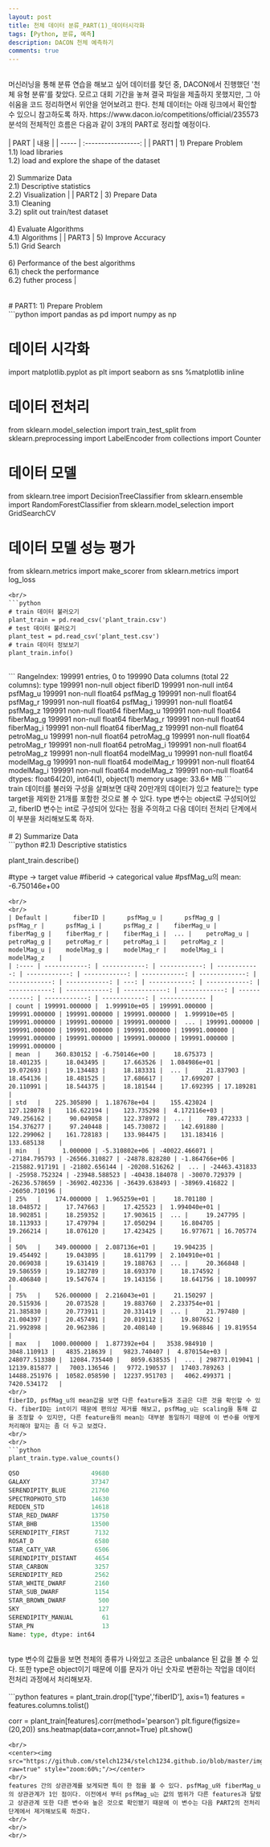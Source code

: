 ```yaml
---
layout: post
title: 천체 데이터 분류_PART(1)_데이터시각화
tags: [Python, 분류, 예측]
description: DACON 천체 예측하기
comments: true
---
```

<br/>
머신러닝을 통해 분류 연습을 해보고 싶어 데이터를 찾던 중, DACON에서 진행했던 '천체 유형 분류'를 찾았다. 
모르고 대회 기간을 놓쳐 결국 파일을 제출하지 못했지만, 그 아쉬움을 코드 정리하면서 위안을 얻어보려고 한다. 
천체 데이터는 아래 링크에서 확인할 수 있으니 참고하도록 하자.  
https://www.dacon.io/competitions/official/235573
<br/>
분석의 전체적인 흐름은 다음과 같이 3개의 PART로 정리할 예정이다. 
<br/>
<br/>
| PART  | 내용 |
| ----- | :-----------------: |
| PART1 | 1) Prepare Problem<br/>1.1) load libraries<br/> 1.2) load and explore the shape of the dataset <br/><br/>  2) Summarize Data<br/>2.1) Descriptive statistics<br/>2.2) Visualization |
| PART2 | 3) Prepare Data<br/>3.1) Cleaning<br/>3.2) split out train/test dataset <br/><br/>  4) Evaluate Algorithms<br/>4.1) Algorithms                   |
| PART3 | 5) Improve Accuracy<br/>5.1) Grid Search <br/><br/>  6) Performance of the best algorithms <br/>6.1) check the performance<br/>6.2) futher process |
<br/>
<br/>
<br/>
# PART1: 1) Prepare Problem
<br/>
```python
import pandas as pd
import numpy as np

# 데이터 시각화 
import matplotlib.pyplot as plt
import seaborn as sns
%matplotlib inline

# 데이터 전처리
from sklearn.model_selection import train_test_split
from sklearn.preprocessing import LabelEncoder
from collections import Counter

# 데이터 모델 
from sklearn.tree import DecisionTreeClassifier
from sklearn.ensemble import RandomForestClassifier
from sklearn.model_selection import GridSearchCV

# 데이터 모델 성능 평가
from sklearn.metrics import make_scorer
from sklearn.metrics import log_loss

```
<br/>
```python
# train 데이터 불러오기 
plant_train = pd.read_csv('plant_train.csv')
# test 데이터 불러오기 
plant_test = pd.read_csv('plant_test.csv')
# train 데이터 정보보기 
plant_train.info()
```
<br/>
```
<class 'pandas.core.frame.DataFrame'>
RangeIndex: 199991 entries, 0 to 199990
Data columns (total 22 columns):
type          199991 non-null object
fiberID       199991 non-null int64
psfMag_u      199991 non-null float64
psfMag_g      199991 non-null float64
psfMag_r      199991 non-null float64
psfMag_i      199991 non-null float64
psfMag_z      199991 non-null float64
fiberMag_u    199991 non-null float64
fiberMag_g    199991 non-null float64
fiberMag_r    199991 non-null float64
fiberMag_i    199991 non-null float64
fiberMag_z    199991 non-null float64
petroMag_u    199991 non-null float64
petroMag_g    199991 non-null float64
petroMag_r    199991 non-null float64
petroMag_i    199991 non-null float64
petroMag_z    199991 non-null float64
modelMag_u    199991 non-null float64
modelMag_g    199991 non-null float64
modelMag_r    199991 non-null float64
modelMag_i    199991 non-null float64
modelMag_z    199991 non-null float64
dtypes: float64(20), int64(1), object(1)
memory usage: 33.6+ MB
```
<br/>
train 데이터를 불러와 구성을 살펴보면 대략 20만개의 데이터가 있고 feature는 type target을 제외한 21개를 포함한 것으로 볼 수 있다. type 변수는 object로 구성되어있고, fiberID 변수는 int로 구성되어 있다는 점을 주의하고 다음 데이터 전처리 단계에서 이 부분을 처리해보도록 하자. 
<br/>
<br/>
# 2) Summarize Data
<br/>
```python
#2.1) Descriptive statistics

plant_train.describe()

#type -> target value
#fiberid -> categorical value 
#psfMag_u의 mean: -6.750146e+00
```
<br/>
<br/>
| Default |       fiberID |      psfMag_u |      psfMag_g |      psfMag_r |      psfMag_i |      psfMag_z |    fiberMag_u |     fiberMag_g |    fiberMag_r |    fiberMag_i |  ... |    petroMag_u |    petroMag_g |    petroMag_r |    petroMag_i |    petroMag_z |    modelMag_u |    modelMag_g |    modelMag_r |    modelMag_i | modelMag_z    |
| :---- | ------------: | ------------: | ------------: | ------------: | ------------: | ------------: | ------------: | -------------: | ------------: | ------------: | ---: | ------------: | ------------: | ------------: | ------------: | ------------: | ------------: | ------------: | ------------: | ------------: | ------------- |
| count | 199991.000000 |  1.999910e+05 | 199991.000000 | 199991.000000 | 199991.000000 | 199991.000000 |  1.999910e+05 |  199991.000000 | 199991.000000 | 199991.000000 |  ... | 199991.000000 | 199991.000000 | 199991.000000 | 199991.000000 | 199991.000000 | 199991.000000 | 199991.000000 | 199991.000000 | 199991.000000 | 199991.000000 |
| mean  |    360.830152 | -6.750146e+00 |     18.675373 |     18.401235 |     18.043495 |     17.663526 |  1.084986e+01 |      19.072693 |     19.134483 |     18.183331 |  ... |     21.837903 |     18.454136 |     18.481525 |     17.686617 |     17.699207 |     20.110991 |     18.544375 |     18.181544 |     17.692395 | 17.189281     |
| std   |    225.305890 |  1.187678e+04 |    155.423024 |    127.128078 |    116.622194 |    123.735298 |  4.172116e+03 |     749.256162 |     90.049058 |    122.378972 |  ... |    789.472333 |    154.376277 |     97.240448 |    145.730872 |    142.691880 |    122.299062 |    161.728183 |    133.984475 |    131.183416 | 133.685138    |
| min   |      1.000000 | -5.310802e+06 | -40022.466071 | -27184.795793 | -26566.310827 | -24878.828280 | -1.864766e+06 | -215882.917191 | -21802.656144 | -20208.516262 |  ... | -24463.431833 | -25958.752324 | -23948.588523 | -40438.184078 | -30070.729379 | -26236.578659 | -36902.402336 | -36439.638493 | -38969.416822 | -26050.710196 |
| 25%   |    174.000000 |  1.965259e+01 |     18.701180 |     18.048572 |     17.747663 |     17.425523 |  1.994040e+01 |      18.902851 |     18.259352 |     17.903615 |  ... |     19.247795 |     18.113933 |     17.479794 |     17.050294 |     16.804705 |     19.266214 |     18.076120 |     17.423425 |     16.977671 | 16.705774     |
| 50%   |    349.000000 |  2.087136e+01 |     19.904235 |     19.454492 |     19.043895 |     18.611799 |  2.104910e+01 |      20.069038 |     19.631419 |     19.188763 |  ... |     20.366848 |     19.586559 |     19.182789 |     18.693370 |     18.174592 |     20.406840 |     19.547674 |     19.143156 |     18.641756 | 18.100997     |
| 75%   |    526.000000 |  2.216043e+01 |     21.150297 |     20.515936 |     20.073528 |     19.883760 |  2.233754e+01 |      21.385830 |     20.773911 |     20.331419 |  ... |     21.797480 |     21.004397 |     20.457491 |     20.019112 |     19.807652 |     21.992898 |     20.962386 |     20.408140 |     19.968846 | 19.819554     |
| max   |   1000.000000 |  1.877392e+04 |   3538.984910 |   3048.110913 |   4835.218639 |   9823.740407 |  4.870154e+03 |  248077.513380 |  12084.735440 |   8059.638535 |  ... | 298771.019041 |  12139.815877 |   7003.136546 |   9772.190537 |  17403.789263 |  14488.251976 |  10582.058590 |  12237.951703 |   4062.499371 | 7420.534172   |
<br/>
fiberID, psfMag_u의 mean값을 보면 다른 feature들과 조금은 다른 것을 확인할 수 있다. fiberID는 int이기 때문에 편의상 제거를 해보고, psfMag_u는 scaling을 통해 값을 조정할 수 있지만, 다른 feature들의 mean는 대부분 동일하기 때문에 이 변수를 어떻게 처리해야 할지는 좀 더 두고 보겠다. 
<br/>
<br/>
```python
plant_train.type.value_counts()
```
```python
QSO                    49680
GALAXY                 37347
SERENDIPITY_BLUE       21760
SPECTROPHOTO_STD       14630
REDDEN_STD             14618
STAR_RED_DWARF         13750
STAR_BHB               13500
SERENDIPITY_FIRST       7132
ROSAT_D                 6580
STAR_CATY_VAR           6506
SERENDIPITY_DISTANT     4654
STAR_CARBON             3257
SERENDIPITY_RED         2562
STAR_WHITE_DWARF        2160
STAR_SUB_DWARF          1154
STAR_BROWN_DWARF         500
SKY                      127
SERENDIPITY_MANUAL        61
STAR_PN                   13
Name: type, dtype: int64
```
<br/>
type 변수의 값들을 보면 천체의 종류가 나와있고 조금은 unbalance 된 값을 볼 수 있다. 또한 type은 object이기 때문에 이를 문자가 아닌 숫자로 변환하는 작업을 데이터 전처리 과정에서 처리해보자.  
<br/>
<br/>
```python
features = plant_train.drop(['type','fiberID'], axis=1)
features = features.columns.tolist()

corr = plant_train[features].corr(method='pearson')
plt.figure(figsize=(20,20))
sns.heatmap(data=corr,annot=True)
plt.show()
```
<br/>
<center><img src="https://github.com/stelch1234/stelch1234.github.io/blob/master/img/heatmap.png?raw=true" style="zoom:60%;"/></center>
<br/>
features 간의 상관관계를 보게되면 특이 한 점을 볼 수 있다. psfMag_u와 fiberMag_u의 상관관계가 1인 점이다. 이전에서 부터 psfMag_u는 값의 범위가 다른 features과 달랐고 상관관계 또한 다른 변수와 높은 것으로 확인됐기 때문에 이 변수는 다음 PART2의 전처리 단계에서 제거해보도록 하겠다. 
<br/>
<br/>
<br/>
